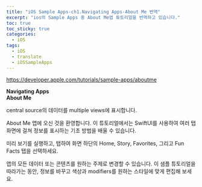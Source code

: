 ```yaml
---
title: "iOS Sample Apps-ch1.Navigating Apps-About Me 번역"
excerpt: "ios의 Sample Apps 중 About Me앱 튜토리얼을 번역하고 있습니다."
toc: true
toc_sticky: true
categories:
  - iOS
tags:
  - iOS
  - translate
  - iOSSampleApps
---
```

https://developer.apple.com/tutorials/sample-apps/aboutme

**Navigating Apps  
About Me**
  
central source의 데이터를 multiple views에 표시합니다.
  
About Me 앱에 오신 것을 환영합니다. 이 튜토리얼에서는 SwiftUI를 사용하여 여러 탭 화면에 걸쳐 정보를 표시하는 기초 방법을 배울 수 있습니다. 
  
미리 보기를 실행하고, 탭하여 화면 하단의 Home, Story, Favorites, 그리고 Fun Facts 탭을 선택하세요.
  
앱의 모든 데이터 또는 콘텐츠를 원하는 주제로 변경할 수 있습니다. 이 샘플 튜토리얼을 따라가는 동안, 정보를 바꾸고 색상과 modifiers를 원하는 스타일에 맞게 편집해 보세요.
 
  
  

